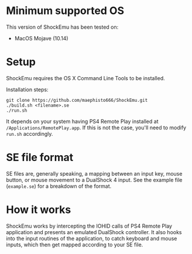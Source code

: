 Minimum supported OS
=====

This version of ShockEmu has been tested on:
* MacOS Mojave (10.14)

Setup
=====

ShockEmu requires the OS X Command Line Tools to be installed.  

Installation steps:

	git clone https://github.com/maephisto666/ShockEmu.git
	./build.sh <filename>.se
	./run.sh

It depends on your system having PS4 Remote Play installed at `/Applications/RemotePlay.app`.  If this is not the case, you'll need to modify `run.sh` accordingly.

SE file format
==============

SE files are, generally speaking, a mapping between an input key, mouse button, or mouse movement to a DualShock 4 input.  See the example file (`example.se`) for a breakdown of the format.

How it works
============

ShockEmu works by intercepting the IOHID calls of PS4 Remote Play application and presents an emulated DualShock controller.  It also hooks into the input routines of the application, to catch keyboard and mouse inputs, which then get mapped according to your SE file.
